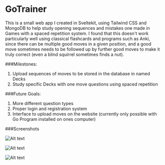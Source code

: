 # GoTrainer

This is a small web app I created in Sveltekit, using Tailwind CSS and MongoDB to help study opening sequences and mistakes one made in Games with a spaced repetition system. I found that this doesn't work particularly well using classical flashcards and programs such as Anki, since there can be multiple good moves in a given position, and a good move sometimes needs to be followed up by further good moves to make it truly correct (even a blind squirrel sometimes finds a nut).

###Milestones:

1. Upload sequences of moves to be stored in the database in named Decks
2. Study specific Decks with one move questions using spaced repetition

###Future Goals:

1. More different question types
2. Proper login and registration system
3. Interface to upload moves on the website (currently only possible with Go Program installed on ones computer)

###Screenshots

![Alt text](https://github.com/denengelbert/JosekiTrainer/blob/master/img/review.png?raw=true)

![Alt text](https://github.com/denengelbert/JosekiTrainer/blob/master/img/study.png?raw=true)

![Alt text](https://github.com/denengelbert/JosekiTrainer/blob/master/img/upload.png?raw=true)

